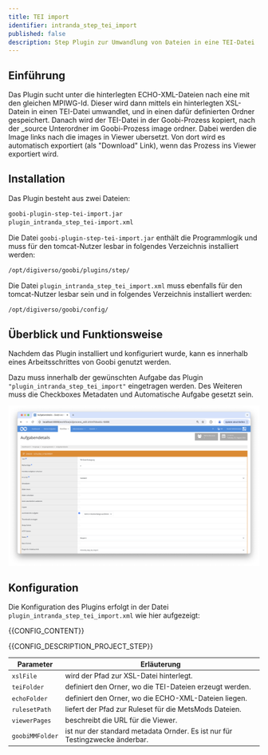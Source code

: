 ```yaml
---
title: TEI import
identifier: intranda_step_tei_import
published: false
description: Step Plugin zur Umwandlung von Dateien in eine TEI-Datei
---
```


## Einführung
Das Plugin sucht unter die hinterlegten ECHO-XML-Dateien nach eine mit den gleichen MPIWG-Id. Dieser wird dann mittels ein hinterlegten XSL-Datein in einen TEI-Datei umwandlet, und in einen dafür definierten Ordner gespeichert. Danach wird der TEI-Datei in der Goobi-Prozess kopiert, nach der _source Unterordner im Goobi-Prozess image ordner. Dabei werden die Image links nach die images in Viewer ubersetzt. Von dort wird es automatisch exportiert (als "Download" Link), wenn das Prozess ins Viewer exportiert wird. 

## Installation
Das Plugin besteht aus zwei Dateien:

```bash
goobi-plugin-step-tei-import.jar
plugin_intranda_step_tei-import.xml
```

Die Datei `goobi-plugin-step-tei-import.jar` enthält die Programmlogik und muss für den tomcat-Nutzer lesbar in folgendes Verzeichnis installiert werden:

```bash
/opt/digiverso/goobi/plugins/step/
```

Die Datei `plugin_intranda_step_tei_import.xml` muss ebenfalls für den tomcat-Nutzer lesbar sein und in folgendes Verzeichnis installiert werden:

```bash
/opt/digiverso/goobi/config/
```

## Überblick und Funktionsweise
Nachdem das Plugin installiert und konfiguriert wurde, kann es innerhalb eines Arbeitsschrittes von Goobi genutzt werden.

Dazu muss innerhalb der gewünschten Aufgabe das Plugin `"plugin_intranda_step_tei_import"` eingetragen werden. Des Weiteren muss die Checkboxes Metadaten und Automatische Aufgabe gesetzt sein.

![Konfiguration des Arbeitsschritts für die Nutzung des Plugins](screen1_de.png)

## Konfiguration
Die Konfiguration des Plugins erfolgt in der Datei `plugin_intranda_step_tei_import.xml` wie hier aufgezeigt:

{{CONFIG_CONTENT}}

{{CONFIG_DESCRIPTION_PROJECT_STEP}}

Parameter               | Erläuterung
------------------------|------------------------------------
`xslFile`               | wird der Pfad zur XSL-Datei hinterlegt. |
`teiFolder`             | definiert den Orner, wo die TEI-Dateien erzeugt werden. |
`echoFolder`            | definiert den Orner, wo die ECHO-XML-Dateien liegen.|
`rulesetPath`           | liefert der Pfad zur Ruleset für die MetsMods Dateien. |
`viewerPages`           | beschreibt die URL für die Viewer. |
`goobiMMFolder`         | ist nur der standard metadata Ornder. Es ist nur für Testingzwecke änderbar. |